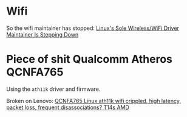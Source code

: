 # Wifi

So the wifi maintainer has stopped: [Linux's Sole Wireless/WiFi Driver Maintainer Is Stepping Down](https://www.phoronix.com/news/Linux-Wireless-Maintainer-2025)

# Piece of shit Qualcomm Atheros QCNFA765

Using the `ath11k` driver and firmware.

Broken on Lenovo: [QCNFA765 Linux ath11k wifi crippled, high latency, packet loss, frequent disassociations? T14s AMD](https://forums.lenovo.com/t5/Other-Linux-Discussions/QCNFA765-Linux-ath11k-wifi-crippled-high-latency-packet-loss-frequent-disassociations-T14s-AMD/m-p/5252399)
